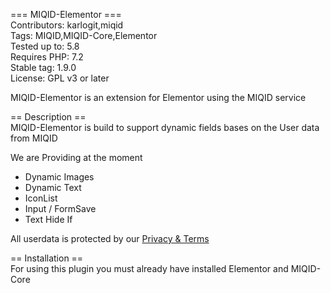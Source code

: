 === MIQID-Elementor ===  
Contributors: karlogit,miqid  
Tags: MIQID,MIQID-Core,Elementor  
Tested up to: 5.8  
Requires PHP: 7.2  
Stable tag: 1.9.0  
License: GPL v3 or later  

MIQID-Elementor is an extension for Elementor using the MIQID service

== Description ==  
MIQID-Elementor is build to support dynamic fields bases on the User data from MIQID

We are Providing at the moment  
* Dynamic Images
* Dynamic Text
* IconList
* Input / FormSave
* Text Hide If

All userdata is protected by our [Privacy & Terms](https://miqid.com/privacy-terms/)

== Installation ==  
For using this plugin you must already have installed Elementor and MIQID-Core